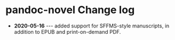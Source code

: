 # pandoc-novel Change log #

* __2020-05-16__ --- added support for SFFMS-style manuscripts, in addition to EPUB and print-on-demand PDF.

